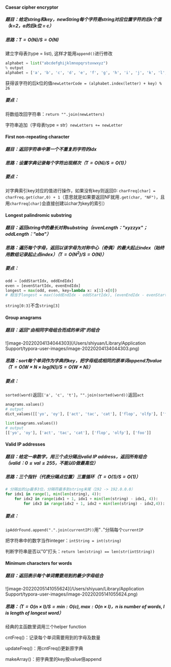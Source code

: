 #### Caesar cipher encryptor

##### 题目：给定string和key，newString每个字符是string对应位置字符的后k个值（k=2，a的后k位 = c）

##### 思路：$T=O(N)/S=O(N)$

建立字母表(type = list), 这样才能用`append()`进行修改

```python
alphabet = list("abcdefghijklmnopqrstuvwxyz")
% output
alphabet = ['a', 'b', 'c', 'd', 'e', 'f', 'g', 'h', 'i', 'j', 'k', 'l', 'm', 'n', 'o', 'p', 'q', 'r', 's', 't', 'u', 'v', 'w', 'x', 'y', 'z']
```

获得该字符的后k位的值`newLetterCode = (alphabet.index(letter) + key) % 26`

##### 要点：

将数组改回字符串：`return "".join(newLetters)`

字符串追加（字母表type = str）`newLetters += newLetter`

#### First non-repeating character

##### 题目：返回字符串中第一个不重复的字符的idx

##### 思路：设置字典记录每个字符出现频次（$T=O(N)/S=O(1)$）

##### 要点：

对字典索引key对应的值进行操作，如果没有key则返回0: `charFreq[char] = charFreq.get(char,0) + 1`（意思就是如果要返回NF就用`.get(char, "NF")`，且用`charFreq[char]`会直接创建以char为key的索引）

#### Longest palindromic substring

##### 题目：返回string中的最长对称substring（evenLength："xyzzyx"；oddLength："aba"）

##### 思路：遍历每个字母，返回以该字母为对称中心（奇偶）的最大起止index（始终用数组记录起止点index）（$T=O(N^2)/S=O(N)$）

##### 要点：

```python
odd = [oddStartIdx, oddEndIdx]
even = [evenStartIdx, evenEndIdx]
longest = max(odd, even, key=lambda x: x[1]-x[0])
# 相当于longest = max((oddEndIdx - oddStartIdx), (evenEndIdx - evenStartIdx))
```

`string[0:3]`不含`string[3]`

#### Group anagrams

##### 题目：返回“由相同字母组合而成的单词”的组合

![image-20220204134044303](/Users/shiyuan/Library/Application Support/typora-user-images/image-20220204134044303.png)

##### 思路：sort每个单词作为字典的key，把字母组成相同的原单词append为value（$T=O(W \times N \times log(N))/S=O(W \times N)$​）

##### 要点：

`sorted(word)`返回`['a', 'c', 't']`，`"".join(sorted(word))`返回`act`

```python
anagrams.values()
# output
dict_values([['yo', 'oy'], ['act', 'tac', 'cat'], ['flop', 'olfp'], ['foo']])

list(anagrams.values())
# output
[['yo', 'oy'], ['act', 'tac', 'cat'], ['flop', 'olfp'], ['foo']]
```

#### Valid IP addresses

##### 题目：给定一串数字，用三个点分隔出valid IP address，返回所有组合（valid：$0 \leq val \leq 255$，不能以0做最高位​）

##### 思路：三个指针（代表分隔点位置）三重循环（$T=O(1)/S=O(1)$）

```python
# 分隔出的ip最多3位，分隔符最多到string末尾（192 -> 192.0.0.0）
for idx1 in range(1, min(len(string), 4)):
	for idx2 in range(idx1 + 1, idx1 + min(len(string) - idx1, 4)):
		for idx3 in range(idx2 + 1, idx2 + min(len(string) - idx2,4)):
```

##### 要点：

`ipAddrFound.append(".".join(currentIP))`用"`.`"分隔每个`currentIP`

把字符串中的数字当作integer：`intString = int(string)`

判断字符串是否以"0"打头：`return len(string) == len(str(intString))`

#### Minimum characters for words

##### 题目：返回表示每个单词需要用到的最少字母组合

![image-20220205141055624](/Users/shiyuan/Library/Application Support/typora-user-images/image-20220205141055624.png)

##### 思路：（$T=O(n \times l)/S=min:O(c),max:O(n\times l)$​​，n is number of words, l is length of longest word）

经典的主函数里调用三个helper function

cntFreq()：记录每个单词需要用到的字母及数量

updateFreq()：用cntFreq()更新原字典

makeArray()：把字典里的key按value倍append
